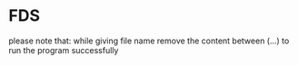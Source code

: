 # FDS

please note that: while giving file name remove the content between (...) to run the program successfully
